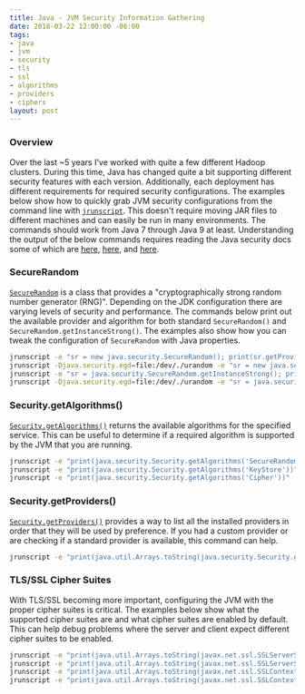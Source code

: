 ```yaml
---
title: Java - JVM Security Information Gathering
date: 2018-03-22 12:00:00 -06:00
tags:
- java
- jvm
- security
- tls
- ssl
- algorithms
- providers
- ciphers
layout: post
---
```


### Overview
Over the last ~5 years I've worked with quite a few different Hadoop clusters. During this time, Java has changed quite a bit supporting different security features with each version. Additionally, each deployment has different requirements for required security configurations. The examples below show how to quickly grab JVM security configurations from the command line with [`jrunscript`](https://docs.oracle.com/javase/9/tools/jrunscript.htm#JSWOR750). This doesn't require moving JAR files to different machines and can easily be run in many environments. The commands should work from Java 7 through Java 9 at least. Understanding the output of the below commands requires reading the Java security docs some of which are [here](https://docs.oracle.com/javase/9/security/toc.htm), [here](https://docs.oracle.com/javase/9/security/oracleproviders.htm#JSSEC-GUID-F41EE1C9-DD6A-4BAB-8979-EB7654094029), and [here](https://docs.oracle.com/javase/9/docs/specs/security/standard-names.html).
 
### SecureRandom
[`SecureRandom`](https://docs.oracle.com/javase/9/docs/api/java/security/SecureRandom.html) is a class that provides a "cryptographically strong random number generator (RNG)". Depending on the JDK configuration there are varying levels of security and performance. The commands below print out the available provider and algorithm for both standard `SecureRandom()` and `SecureRandom.getInstanceStrong()`. The examples also show how you can tweak the configuration of `SecureRandom` with Java properties.

```bash
jrunscript -e "sr = new java.security.SecureRandom(); print(sr.getProvider() + ' - ' + sr.getAlgorithm())"
jrunscript -Djava.security.egd=file:/dev/./urandom -e "sr = new java.security.SecureRandom(); print(sr.getProvider() + ' - ' + sr.getAlgorithm())"
jrunscript -e "sr = java.security.SecureRandom.getInstanceStrong(); print(sr.getProvider() + ' - ' + sr.getAlgorithm())"
jrunscript -Djava.security.egd=file:/dev/./urandom -e "sr = java.security.SecureRandom.getInstanceStrong(); print(sr.getProvider() + ' - ' + sr.getAlgorithm())"
```

### Security.getAlgorithms()
[`Security.getAlgorithms()`](https://docs.oracle.com/javase/9/docs/api/java/security/Security.html#getAlgorithms-java.lang.String-) returns the available algorithms for the specified service. This can be useful to determine if a required algorithm is supported by the JVM that you are running.

```bash
jrunscript -e "print(java.security.Security.getAlgorithms('SecureRandom'))"
jrunscript -e "print(java.security.Security.getAlgorithms('KeyStore'))"
jrunscript -e "print(java.security.Security.getAlgorithms('Cipher'))"
```

### Security.getProviders()
[`Security.getProviders()`](https://docs.oracle.com/javase/9/docs/api/java/security/Security.html#getProviders--) provides a way to list all the installed providers in order that they will be used by preference. If you had a custom provider or are checking if a standard provider is available, this command can help.

```bash
jrunscript -e "print(java.util.Arrays.toString(java.security.Security.getProviders()))"
```

### TLS/SSL Cipher Suites
With TLS/SSL becoming more important, configuring the JVM with the proper cipher suites is critical. The examples below show what the supported cipher suites are and what cipher suites are enabled by default. This can help debug problems where the server and client expect different cipher suites to be enabled.

```bash
jrunscript -e "print(java.util.Arrays.toString(javax.net.ssl.SSLServerSocketFactory.getDefault().getDefaultCipherSuites()))"
jrunscript -e "print(java.util.Arrays.toString(javax.net.ssl.SSLServerSocketFactory.getDefault().getSupportedCipherSuites()))"
jrunscript -e "print(java.util.Arrays.toString(javax.net.ssl.SSLContext.getDefault().getDefaultSSLParameters().getCipherSuites()))"
jrunscript -e "print(java.util.Arrays.toString(javax.net.ssl.SSLContext.getDefault().getSupportedSSLParameters().getCipherSuites()))"
```

